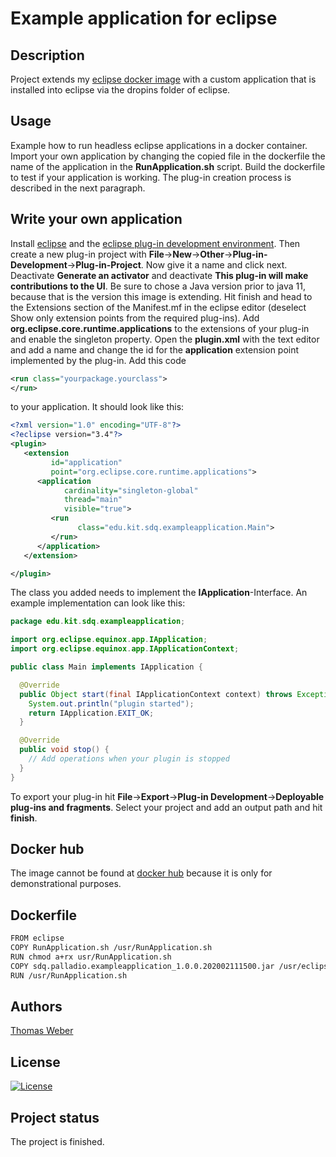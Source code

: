 # Example application for eclipse

## Description
Project extends my [eclipse docker image](https://hub.docker.com/repository/docker/thomasweber/eclipse) with a custom application that is installed into eclipse via the dropins folder of eclipse.

## Usage
Example how to run headless eclipse applications in a docker container. Import your own application by changing the copied file in the dockerfile the name of the application in the __RunApplication.sh__ script. Build the dockerfile to test if your application is working. The plug-in creation process is described in the next paragraph.

## Write your own application
Install [eclipse](https://www.eclipse.org/eclipseide/) and the [eclipse plug-in development environment](https://www.eclipse.org/pde/). Then create a new plug-in project with __File__->__New__->__Other__->__Plug-in-Development__->__Plug-in-Project__. Now give it a name and click next. Deactivate __Generate an activator__ and deactivate __This plug-in will make contributions to the UI__. Be sure to chose a Java version prior to java 11, because that is the version this image is extending. Hit finish and head to the Extensions section of the Manifest.mf in the eclipse editor (deselect Show only extension points from the required plug-ins). Add __org.eclipse.core.runtime.applications__ to the extensions of your plug-in and enable the singleton property.
Open the __plugin.xml__ with the text editor and add a name and change the id for the __application__ extension point implemented by the plug-in. Add this code
``` xml
<run class="yourpackage.yourclass">
</run>
```
to your application. It should look like this:
``` xml
<?xml version="1.0" encoding="UTF-8"?>
<?eclipse version="3.4"?>
<plugin>
   <extension
         id="application"
         point="org.eclipse.core.runtime.applications">
      <application
            cardinality="singleton-global"
            thread="main"
            visible="true">
         <run
               class="edu.kit.sdq.exampleapplication.Main">
         </run>
      </application>
   </extension>

</plugin>
```
The class you added needs to implement the __IApplication__-Interface. An example implementation can look like this:
``` java
package edu.kit.sdq.exampleapplication;

import org.eclipse.equinox.app.IApplication;
import org.eclipse.equinox.app.IApplicationContext;

public class Main implements IApplication {

  @Override
  public Object start(final IApplicationContext context) throws Exception {
    System.out.println("plugin started");
    return IApplication.EXIT_OK;
  }

  @Override
  public void stop() {
    // Add operations when your plugin is stopped
  }
}
```
To export your plug-in hit __File__->__Export__->__Plug-in Development__->__Deployable plug-ins and fragments__. Select your project and add an output path and hit __finish__.

## Docker hub
The image cannot be found at [docker hub](https://hub.docker.com/) because it is only for demonstrational purposes.

## Dockerfile
``` bash
FROM eclipse
COPY RunApplication.sh /usr/RunApplication.sh
RUN chmod a+rx usr/RunApplication.sh
COPY sdq.palladio.exampleapplication_1.0.0.202002111500.jar /usr/eclipse/dropins/plugins/sdq.palladio.exampleapplication_1.0.0.202002111500.jar
RUN /usr/RunApplication.sh
```
## Authors
[Thomas Weber](https://github.com/TomWerm)

## License
[![License](https://img.shields.io/badge/License-EPL%201.0-red.svg)](https://opensource.org/licenses/EPL-1.0)

## Project status
The project is finished.
